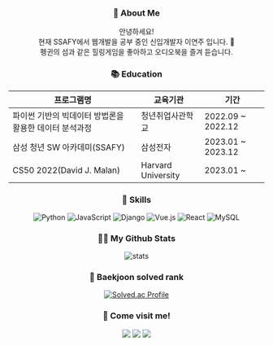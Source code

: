 
<!--
**yeonjulee812/yeonjulee812** is a ✨ _special_ ✨ repository because its `README.md` (this file) appears on your GitHub profile.

Here are some ideas to get you started:

- 🔭 I’m currently working on ...
- 🌱 I’m currently learning ...
- 👯 I’m looking to collaborate on ...
- 🤔 I’m looking for help with ...
- 💬 Ask me about ...
- 📫 How to reach me: ...
- 😄 Pronouns: ...
- ⚡ Fun fact: ...
-->
<h3 align="center">🙌 About Me </h3>
<div align="center">
안녕하세요! </br>
현재 SSAFY에서 웹개발을 공부 중인 신입개발자 이연주 입니다. 🐥 </br>
펭귄의 섬과 같은 힐링게임을 좋아하고 오디오북을 즐겨 듣습니다. </br>

 
  <h3 align="center">📚 Education </h3>


|프로그램명|교육기관|기간|
|-|-|-|
|파이썬 기반의 빅데이터 방법론을 활용한 데이터 분석과정|청년취업사관학교|2022.09 ~ 2022.12|
|삼성 청년 SW 아카데미(SSAFY)|삼성전자|2023.01 ~ 2023.12|
|CS50 2022(David J. Malan)|Harvard University|2023.01 ~|

</div>
 
  <h3 align="center">💁 Skills </h3>
<div align="center">
  
![Python](https://img.shields.io/badge/python-3670A0?style=flat-square&logo=python&logoColor=ffdd54)
![JavaScript](https://img.shields.io/badge/javascript-%23323330.svg?style=flat-square&logo=javascript&logoColor=%23F7DF1E)
![Django](https://img.shields.io/badge/django-%23092E20.svg?style=flat-square&logo=django&logoColor=white)
![Vue.js](https://img.shields.io/badge/vuejs-%2335495e.svg?style=flat-square&logo=vuedotjs&logoColor=%234FC08D)
![React](https://img.shields.io/badge/react-%2320232a.svg?style=flat-square&logo=react&logoColor=%2361DAFB)
![MySQL](https://img.shields.io/badge/mysql-%2300f.svg?style=flat-square&logo=mysql&logoColor=white)

</div>

<h3 align="center">👩‍💻 My Github Stats </h3>
<div align="center">

![stats](https://github-readme-stats-git-masterrstaa-rickstaa.vercel.app/api?username=yeonjulee812&&show_icons=true&theme=vue)
</div>

<h3 align="center">🥇 Baekjoon solved rank </h3>
<div align="center">
  
[![Solved.ac Profile](http://mazassumnida.wtf/api/v2/generate_badge?boj=legrandreve)](https://solved.ac/legrandreve/)
</div>

<h3 align="center">🌱 Come visit me! </h3>
<div align="center">
  <a href="https://github.com/yeonjulee812?tab=repositories" target="_blank"><img src="https://img.shields.io/badge/github-%23121011.svg?style=flat-square&logo=github&logoColor=white"/></a>
  <a href="https://www.instagram.com/yeonjuleeh" target="_blank"><img src="https://img.shields.io/badge/Instagram-%23E4405F.svg?style=flat-square&logo=Instagram&logoColor=white"/></a>
  <a href="mailto:yj.thexplorer@gmail.com" target="_blank"><img src="https://img.shields.io/badge/yj.thexplorer@gmail.com-D14836?style=flat-square&logo=gmail&logoColor=white"/></a>

</div>
